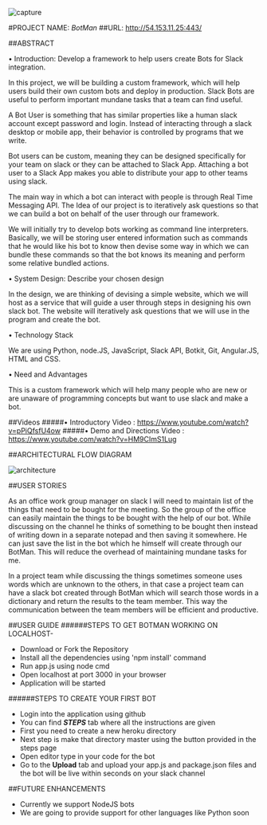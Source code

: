 ![capture](https://cloud.githubusercontent.com/assets/15001254/19718999/d3c39948-9b1c-11e6-9241-b902892ee48e.JPG)

#PROJECT NAME: _BotMan_
##URL:
http://54.153.11.25:443/

##ABSTRACT

•	Introduction: Develop a framework to help users create Bots for Slack integration.

In this project, we will be building a custom framework, which will help users build their own custom bots and deploy in production. Slack Bots are useful to perform important mundane tasks that a team can find useful.

A Bot User is something that has similar properties like a human slack account except password and login. Instead of interacting through a slack desktop or mobile app, their behavior is controlled by programs that we write.

Bot users can be custom, meaning they can be designed specifically for your team on slack or they can be attached to Slack App. Attaching a bot user to a Slack App makes you able to distribute your app to other teams using slack.

The main way in which a bot can interact with people is through Real Time Messaging API. The Idea of our project is to iteratively ask questions so that we can build a bot on behalf of the user through our framework.

We will initially try to develop bots working as command line interpreters. Basically, we will be storing user entered information such as commands that he would like his bot to know then devise some way in which we can bundle these commands so that the bot knows its meaning and perform some relative bundled actions.

•	System Design: Describe your chosen design

In the design, we are thinking of devising a simple website, which we will host as a service that will guide a user through steps in designing his own slack bot.
The website will iteratively ask questions that we will use in the program and create the bot.

•	Technology Stack

We are using Python, node.JS, JavaScript, Slack API, Botkit, Git, Angular.JS, HTML and CSS.

•	Need and Advantages

This is a custom framework which will help many people who are new or are unaware of programming concepts but want to use slack and make a bot.

##Videos
#####• Introductory Video : https://www.youtube.com/watch?v=pPiQfsfU4ow
#####• Demo and Directions Video : https://www.youtube.com/watch?v=HM9CImS1Lug

##ARCHITECTURAL FLOW DIAGRAM

![architecture](https://cloud.githubusercontent.com/assets/17586634/19717520/d1afab12-9b15-11e6-8fdf-8a433c499bba.PNG)


##USER STORIES

As an office work group manager on slack I will need to maintain list of the things that need to be bought for the meeting. So the group of the office can easily maintain the things to be bought with the help of our bot. While discussing on the channel he thinks of something to be bought then instead of writing down in a separate notepad and then saving it somewhere. He can just save the list in the bot which he himself will create through our BotMan. This will reduce the overhead of maintaining mundane tasks for me.

In a project team while discussing the things sometimes someone uses words which are unknown to the others, in that case a project team can have a slack bot created through BotMan which will search those words in a dictionary and return the results to the team member. This way the communication between the team members will be efficient and productive.

##USER GUIDE
######STEPS TO GET BOTMAN WORKING ON LOCALHOST-
-	Download or Fork the Repository
- Install all the dependencies using 'npm install' command
- Run app.js using node cmd
- Open localhost at port 3000 in your browser
- Application will be started

######STEPS TO CREATE YOUR FIRST BOT
- Login into the application using github
- You can find **_STEPS_** tab where all the instructions are given
- First you need to create a new heroku directory
- Next step is make that directory master using the button provided in the steps page
- Open editor type in your code for the bot
- Go to the **Upload** tab and upload your app.js and package.json files and the bot will be live within seconds on your slack channel

##FUTURE ENHANCEMENTS
- Currently we support NodeJS bots
- We are going to provide support for other languages like Python soon 
